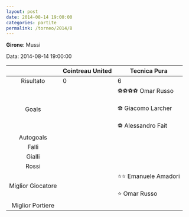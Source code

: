 ```yaml
---
layout: post
date: 2014-08-14 19:00:00
categories: partite
permalink: /torneo/2014/8
---
```

**Girone**: Mussi

Data: 2014-08-14 19:00:00

| | Cointreau United | Tecnica Pura |
|:-----:|-----|-----|
Risultato|0|6
Goals||⚽⚽⚽⚽ Omar Russo<br/><br/>⚽ Giacomo Larcher<br/><br/>⚽ Alessandro Fait<br/>
Autogoals||
Falli||
Gialli||
Rossi||
Miglior Giocatore||⭐⭐ Emanuele Amadori<br/><br/>⭐ Omar Russo<br/>
Miglior Portiere||